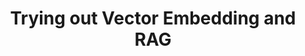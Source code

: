 ---
title: 'Trying out Vector Embedding and RAG'
slug: 've-rag-check'
description: 'checking out rag based on coding garden video'
pubDate: 'Mar 06 2025'
heroImage: '/blog-placeholder-2.jpg'
---